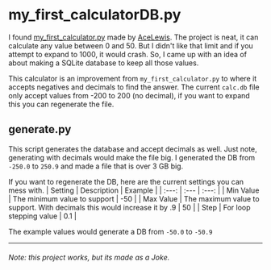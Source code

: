 # my_first_calculatorDB.py
I found [my_first_calculator.py](https://github.com/AceLewis/my_first_calculator.py) made by [AceLewis](https://github.com/AceLewis). The project is neat,
it can calculate any value between 0 and 50. But I didn't like that limit and if you attempt to expand to 1000, it would crash. So, I came up with an idea of about making a SQLite database to keep all those values.

This calculator is an improvement from `my_first_calculator.py` to where it accepts negatives and decimals to find the answer. The current `calc.db` file only accept values from -200 to 200 (no decimal), if you want to expand this you can regenerate the file.

## generate.py
This script generates the database and accept decimals as well. Just note, generating with decimals would make the file big. I generated the DB from `-250.0` to `250.9` and made a file that is over 3 GB big.

If you want to regenerate the DB, here are the current settings you can mess with.
| Setting | Description | Example |
| :---: | :--- | :---: |
| Min Value | The minimum value to support | -50 |
| Max Value | The maximum value to support. With decimals this would increase it by .9 | 50 |
| Step | For loop stepping value | 0.1 |

The example values would generate a DB from `-50.0` to `-50.9`

------------------------
###### Note: this project works, but its made as a Joke.
